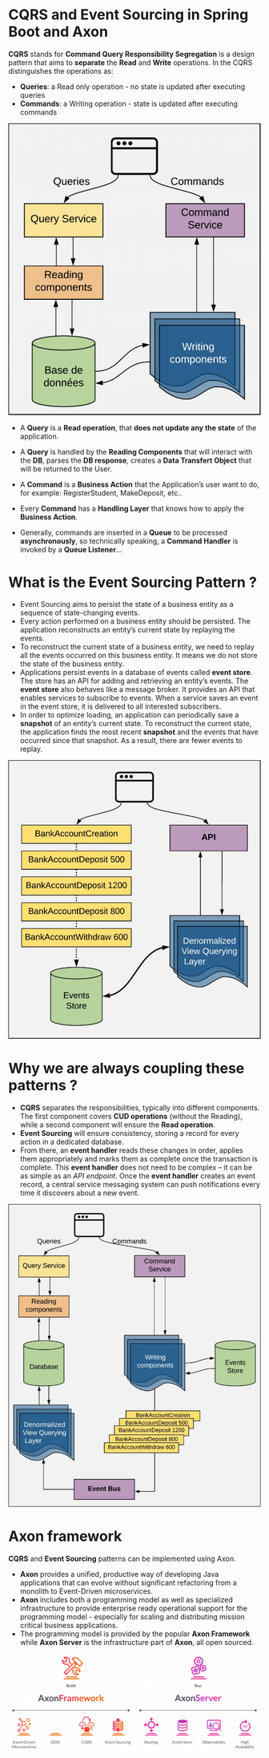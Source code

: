 # CQRS and Event Sourcing in Spring Boot and Axon

**CQRS** stands for **Command Query Responsibility Segregation** is a design pattern that aims to **separate** the **Read** and **Write** operations. 
In the CQRS distinguishes the operations as:

* **Queries**: a Read only operation - no state is updated after executing queries
* **Commands**: a Writing operation - state is updated after executing commands
  
<img src="cqrs-simple-diagram.png">

* A **Query** is a **Read operation**, that **does not update any the state** of the application. 
* A **Query** is handled by the **Reading Components** that will interact with the **DB**, parses the **DB response**, creates a **Data Transfert Object** that will be returned to the User.


* A **Command** is a **Business Action** that the Application’s user want to do, for example: RegisterStudent, MakeDeposit, etc..
* Every **Command** has a **Handling Layer** that knows how to apply the **Business Action**. 
* Generally, commands are inserted in a **Queue** to be processed **asynchronously**, so technically speaking, a **Command Handler** is invoked by a **Queue Listener**...

# What is the Event Sourcing Pattern ?

* Event Sourcing aims to persist the state of a business entity as a sequence of state-changing events. 
* Every action performed on a business entity should be persisted. The application reconstructs an entity’s current state by replaying the events.
* To reconstruct the current state of a business entity, we need to replay all the events occurred on this business entity. It means we do not store the state of the business entity.
* Applications persist events in a database of events called **event store**. The store has an API for adding and retrieving an entity’s events. 
  The **event store** also behaves like a message broker. It provides an API that enables services to subscribe to events. When a service saves an event in the event store, it is delivered to all interested subscribers.
* In order to optimize loading, an application can periodically save a **snapshot** of an entity’s current state. 
  To reconstruct the current state, the application finds the most recent **snapshot** and the events that have occurred since that snapshot. As a result, there are fewer events to replay.

<img src="EventSourcing.png">

# Why we are always coupling these patterns ?

* **CQRS** separates the responsibilities, typically into different components. The first component covers **CUD operations** (without the Reading), while a second component will ensure the **Read operation**.
* **Event Sourcing** will ensure consistency, storing a record for every action in a dedicated database.
* From there, an **event handler** reads these changes in order, applies them appropriately and marks them as complete once the transaction is complete. 
  This **event handler** does not need to be complex – it can be as simple as an *API endpoint*. Once the **event handler** creates an event record, a central service messaging system can push notifications every time it discovers about a new event.

<img src="cqrs-and-es-diagram.png">

# Axon framework

**CQRS** and **Event Sourcing** patterns can be implemented using Axon.

* **Axon** provides a unified, productive way of developing Java applications that can evolve without significant refactoring from a monolith to Event-Driven microservices. 
* **Axon** includes both a programming model as well as specialized infrastructure to provide enterprise ready operational support for the programming model - especially for scaling and distributing mission critical business applications. 
* The programming model is provided by the popular **Axon Framework** while **Axon Server** is the infrastructure part of **Axon**, all open sourced.

<img src="axon.png">